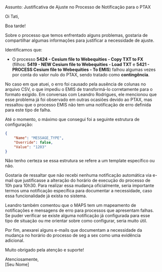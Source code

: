 
Assunto: Justificativa de Ajuste no Processo de Notificação para o PTAX

Oi Tati,

Boa tarde!

Sobre o processo que temos enfrentado alguns problemas, gostaria de compartilhar algumas informações para justificar a necessidade de ajuste.

Identificamos que:

- O processo **5424 - Cesium file to Webequities - Copy TXT to FX** (filhos: **5419 - NEW Cesium file to Webequities - Load TXT** e **5421 - PROCESS Cesium file to Webequities - To EMIS**) falhou algumas vezes por conta do valor nulo do PTAX, sendo tratado como **contingência**.

No caso em que atuei, o erro foi causado pela ausência de colunas no arquivo CSV, o que impediu o EMIS de transformá-lo corretamente para o formato exigido. Em conversas com Leandro Rodrigues, ele mencionou que esse problema já foi observado em outras ocasiões devido ao PTAX, mas ressaltou que o processo EMIS não tem uma notificação de erro definida para este tipo de falha.

Até o momento, o máximo que consegui foi a seguinte estrutura de configuração:

```json
{
    "Name": "MESSAGE_TYPE",
    "Override": false,
    "Value": "1203"
}
```

Não tenho certeza se essa estrutura se refere a um template específico ou não.

Gostaria de ressaltar que não recebi nenhuma notificação automática via e-mail que justificasse a alteração do horário de execução do processo de 10h para 10h30. Para realizar essa mudança oficialmente, seria importante termos uma notificação específica para documentar a necessidade, caso essa funcionalidade já exista no sistema.

Leandro também comentou que o MAPS tem um mapeamento de notificações e mensagens de erro para processos que apresentam falhas. Se puder verificar se existe alguma notificação já configurada para esse tipo de situação ou me orientar sobre como configurar, seria muito útil.

Por fim, anexarei alguns e-mails que documentam a necessidade da mudança no horário do processo de seg a sex como uma evidência adicional.

Muito obrigado pela atenção e suporte!

Atenciosamente,  
[Seu Nome]
